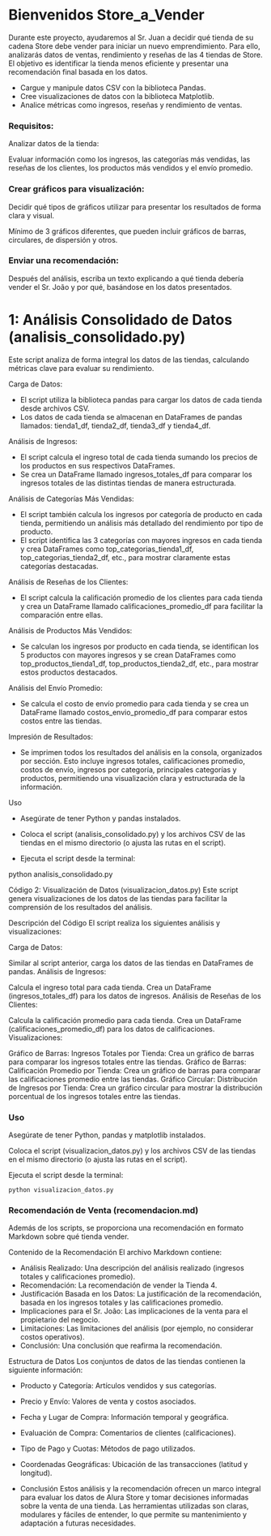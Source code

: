 # Bienvenidos Store_a_Vender

Durante este proyecto, ayudaremos al Sr. Juan a decidir qué tienda de su cadena Store debe vender para iniciar un nuevo emprendimiento. Para ello, analizarás datos de ventas, rendimiento y reseñas de las 4 tiendas de Store. El objetivo es identificar la tienda menos eficiente y presentar una recomendación final basada en los datos.

- Cargue y manipule datos CSV con la biblioteca Pandas.
- Cree visualizaciones de datos con la biblioteca Matplotlib.
- Analice métricas como ingresos, reseñas y rendimiento de ventas.

### Requisitos:

Analizar datos de la tienda:

Evaluar información como los ingresos, las categorías más vendidas, las reseñas de los clientes, los productos más vendidos y el envío promedio.

### Crear gráficos para visualización:

Decidir qué tipos de gráficos utilizar para presentar los resultados de forma clara y visual.

Mínimo de 3 gráficos diferentes, que pueden incluir gráficos de barras, circulares, de dispersión y otros.

### Enviar una recomendación:

Después del análisis, escriba un texto explicando a qué tienda debería vender el Sr. João y por qué, basándose en los datos presentados.

# 1: Análisis Consolidado de Datos (analisis_consolidado.py)
Este script analiza de forma integral los datos de las tiendas, calculando métricas clave para evaluar su rendimiento.

Carga de Datos:

- El script utiliza la biblioteca pandas para cargar los datos de cada tienda desde archivos CSV.
- Los datos de cada tienda se almacenan en DataFrames de pandas llamados: tienda1_df, tienda2_df,   tienda3_df y tienda4_df.

Análisis de Ingresos:

- El script calcula el ingreso total de cada tienda sumando los precios de los productos en sus respectivos DataFrames.
- Se crea un DataFrame llamado ingresos_totales_df para comparar los ingresos totales de las distintas tiendas de manera estructurada.

Análisis de Categorías Más Vendidas:

- El script también calcula los ingresos por categoría de producto en cada tienda, permitiendo un análisis más detallado del rendimiento por tipo de producto.
- El script identifica las 3 categorías con mayores ingresos en cada tienda y crea DataFrames como top_categorias_tienda1_df, top_categorias_tienda2_df, etc., para mostrar claramente estas categorías destacadas.

Análisis de Reseñas de los Clientes:

- El script calcula la calificación promedio de los clientes para cada tienda y crea un DataFrame llamado calificaciones_promedio_df para facilitar la comparación entre ellas.

Análisis de Productos Más Vendidos:

- Se calculan los ingresos por producto en cada tienda, se identifican los 5 productos con mayores ingresos y se crean DataFrames como top_productos_tienda1_df, top_productos_tienda2_df, etc., para mostrar estos productos destacados.

Análisis del Envío Promedio:

- Se calcula el costo de envío promedio para cada tienda y se crea un DataFrame llamado costos_envio_promedio_df para comparar estos costos entre las tiendas.

Impresión de Resultados:

- Se imprimen todos los resultados del análisis en la consola, organizados por sección. Esto incluye ingresos totales, calificaciones promedio, costos de envío, ingresos por categoría, principales categorías y productos, permitiendo una visualización clara y estructurada de la información.

Uso
- Asegúrate de tener Python y pandas instalados.

- Coloca el script (analisis_consolidado.py) y los archivos CSV de las tiendas en el mismo directorio (o ajusta las rutas en el script).

- Ejecuta el script desde la terminal:

python analisis_consolidado.py

Código 2: Visualización de Datos (visualizacion_datos.py)
Este script genera visualizaciones de los datos de las tiendas para facilitar la comprensión de los resultados del análisis.

Descripción del Código
El script realiza los siguientes análisis y visualizaciones:

Carga de Datos:

Similar al script anterior, carga los datos de las tiendas en DataFrames de pandas.
Análisis de Ingresos:

Calcula el ingreso total para cada tienda.
Crea un DataFrame (ingresos_totales_df) para los datos de ingresos.
Análisis de Reseñas de los Clientes:

Calcula la calificación promedio para cada tienda.
Crea un DataFrame (calificaciones_promedio_df) para los datos de calificaciones.
Visualizaciones:

Gráfico de Barras: Ingresos Totales por Tienda:
Crea un gráfico de barras para comparar los ingresos totales entre las tiendas.
Gráfico de Barras: Calificación Promedio por Tienda:
Crea un gráfico de barras para comparar las calificaciones promedio entre las tiendas.
Gráfico Circular: Distribución de Ingresos por Tienda:
Crea un gráfico circular para mostrar la distribución porcentual de los ingresos totales entre las tiendas.

### Uso
Asegúrate de tener Python, pandas y matplotlib instalados.

Coloca el script (visualizacion_datos.py) y los archivos CSV de las tiendas en el mismo directorio (o ajusta las rutas en el script).

Ejecuta el script desde la terminal:

    python visualizacion_datos.py

### Recomendación de Venta (recomendacion.md)

Además de los scripts, se proporciona una recomendación en formato Markdown sobre qué tienda vender.

Contenido de la Recomendación
El archivo Markdown contiene:

- Análisis Realizado: Una descripción del análisis realizado (ingresos totales y calificaciones promedio).
- Recomendación: La recomendación de vender la Tienda 4.
- Justificación Basada en los Datos: La justificación de la recomendación, basada en los ingresos totales y las calificaciones promedio.
- Implicaciones para el Sr. João: Las implicaciones de la venta para el propietario del negocio.
- Limitaciones: Las limitaciones del análisis (por ejemplo, no considerar costos operativos).
- Conclusión: Una conclusión que reafirma la recomendación.

Estructura de Datos
Los conjuntos de datos de las tiendas contienen la siguiente información:

- Producto y Categoría: Artículos vendidos y sus categorías.
- Precio y Envío: Valores de venta y costos asociados.
- Fecha y Lugar de Compra: Información temporal y geográfica.
- Evaluación de Compra: Comentarios de clientes (calificaciones).
- Tipo de Pago y Cuotas: Métodos de pago utilizados.
- Coordenadas Geográficas: Ubicación de las transacciones (latitud y longitud).

- Conclusión
Estos análisis y la recomendación ofrecen un marco integral para evaluar los datos de Alura Store y tomar decisiones informadas sobre la venta de una tienda. Las herramientas utilizadas son claras, modulares y fáciles de entender, lo que permite su mantenimiento y adaptación a futuras necesidades.
